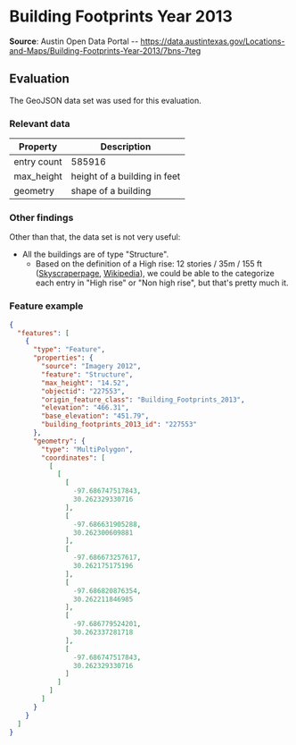 # Building Footprints Year 2013

**Source**: Austin Open Data Portal --
https://data.austintexas.gov/Locations-and-Maps/Building-Footprints-Year-2013/7bns-7teg

## Evaluation

The GeoJSON data set was used for this evaluation.

### Relevant data

| Property | Description |
|---|---|
|entry count| 585916|
|max_height|height of a building in feet|
|geometry| shape of a building|

### Other findings

Other than that, the data set is not very useful:

* All the buildings are of type "Structure".
  * Based on the definition of a High rise: 12 stories / 35m / 155 ft
  ([Skyscraperpage](https://skyscraperpage.com/site/faq/#2),
  [Wikipedia](https://en.wikipedia.org/wiki/High-rise_building)), we could be able to the categorize each entry in
  "High rise" or "Non high rise", but that's pretty much it.

### Feature example

```json
{
  "features": [
    {
      "type": "Feature",
      "properties": {
        "source": "Imagery 2012",
        "feature": "Structure",
        "max_height": "14.52",
        "objectid": "227553",
        "origin_feature_class": "Building_Footprints_2013",
        "elevation": "466.31",
        "base_elevation": "451.79",
        "building_footprints_2013_id": "227553"
      },
      "geometry": {
        "type": "MultiPolygon",
        "coordinates": [
          [
            [
              [
                -97.686747517843,
                30.262329330716
              ],
              [
                -97.686631905288,
                30.262300609881
              ],
              [
                -97.686673257617,
                30.262175175196
              ],
              [
                -97.686820876354,
                30.262211846985
              ],
              [
                -97.686779524201,
                30.262337281718
              ],
              [
                -97.686747517843,
                30.262329330716
              ]
            ]
          ]
        ]
      }
    }
  ]
}
```
